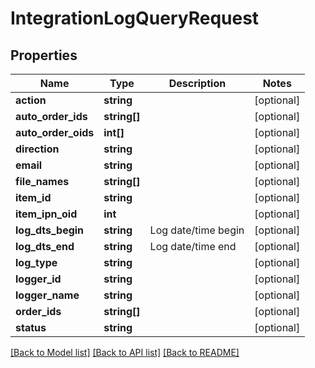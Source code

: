 # IntegrationLogQueryRequest

## Properties
Name | Type | Description | Notes
------------ | ------------- | ------------- | -------------
**action** | **string** |  | [optional] 
**auto_order_ids** | **string[]** |  | [optional] 
**auto_order_oids** | **int[]** |  | [optional] 
**direction** | **string** |  | [optional] 
**email** | **string** |  | [optional] 
**file_names** | **string[]** |  | [optional] 
**item_id** | **string** |  | [optional] 
**item_ipn_oid** | **int** |  | [optional] 
**log_dts_begin** | **string** | Log date/time begin | [optional] 
**log_dts_end** | **string** | Log date/time end | [optional] 
**log_type** | **string** |  | [optional] 
**logger_id** | **string** |  | [optional] 
**logger_name** | **string** |  | [optional] 
**order_ids** | **string[]** |  | [optional] 
**status** | **string** |  | [optional] 

[[Back to Model list]](../README.md#documentation-for-models) [[Back to API list]](../README.md#documentation-for-api-endpoints) [[Back to README]](../README.md)


